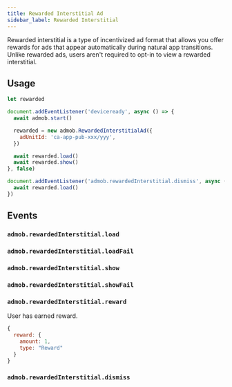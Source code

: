 ```yaml
---
title: Rewarded Interstitial Ad
sidebar_label: Rewarded Interstitial
---
```


Rewarded interstitial is a type of incentivized ad format that allows you offer rewards for ads that appear automatically during natural app transitions. Unlike rewarded ads, users aren't required to opt-in to view a rewarded interstitial.

## Usage

```js
let rewarded

document.addEventListener('deviceready', async () => {
  await admob.start()

  rewarded = new admob.RewardedInterstitialAd({
    adUnitId: 'ca-app-pub-xxx/yyy',
  })

  await rewarded.load()
  await rewarded.show()
}, false)

document.addEventListener('admob.rewardedInterstitial.dismiss', async () => {
  await rewarded.load()
})
```

## Events

### `admob.rewardedInterstitial.load`

### `admob.rewardedInterstitial.loadFail`

### `admob.rewardedInterstitial.show`

### `admob.rewardedInterstitial.showFail`

### `admob.rewardedInterstitial.reward`

User has earned reward.

```js
{
  reward: {
    amount: 1,
    type: "Reward"
  }
}
```

### `admob.rewardedInterstitial.dismiss`
